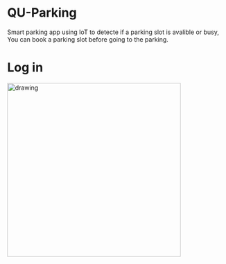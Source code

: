 # QU-Parking
Smart parking app using IoT to detecte if a parking slot is avalible or busy, You can book a parking slot before going to the parking.

# Log in

<img src="https://firebasestorage.googleapis.com/v0/b/teleprompter-9cd6d.appspot.com/o/Screenshot_20220311-144733.png?alt=media&token=10d2b5d5-86d9-41b4-9bfd-8d36af7b11d3" alt="drawing" width="400"/>
